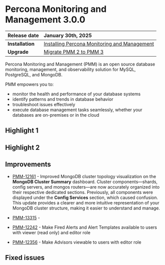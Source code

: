 # Percona Monitoring and Management 3.0.0 

| **Release date** | January 30th, 2025                                                                                  |
| ----------------- | :---------------------------------------------------------------------------------------------- |
| **Installation** | [Installing Percona Monitoring and Management](../quickstart/quickstart.md) |
| **Upgrade**| [Migrate PMM 2 to PMM 3](../pmm-upgrade/migrating_from_pmm_2.md)


Percona Monitoring and Management (PMM) is an open source database monitoring, management, and observability solution for MySQL, PostgreSQL, and MongoDB.

PMM empowers you to: 

- monitor the health and performance of your database systems
- identify patterns and trends in database behavior
- troubleshoot issues effectively
- execute database management tasks seamlessly, whether your databases are on-premises or in the cloud

## Highlight 1


## Highlight 2



## Improvements

- [PMM-12161](https://perconadev.atlassian.net/browse/PMM-12161) - Improved MongoDB cluster topology visualization on the **MongoDB Cluster Summary** dashboard. Cluster components—shards, config servers, and mongos routers—are now accurately organized into their respective dedicated sections. Previously, all components were displayed under the **Config Services** section, which caused confusion. This update provides a clearer and more intuitive representation of your MongoDB cluster structure, making it easier to understand and manage.


- [PMM-13315](https://perconadev.atlassian.net/browse/PMM-13315) - 

- [PMM-12242](https://perconadev.atlassian.net/browse/PMM-12242) - Make Fired Alerts and Alert Templates available to users with viewer (read only) and editor role

- [PMM-12356](https://perconadev.atlassian.net/browse/PMM-12356) - Make Advisors viewable to users with editor role

## Fixed issues
